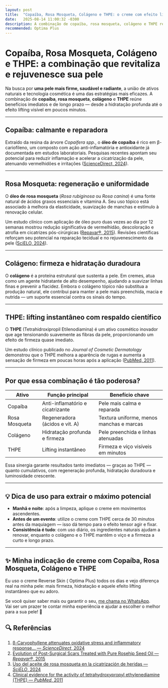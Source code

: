 ```yaml
---
layout: post
title:  "Copaíba, Rosa Mosqueta, Colágeno e THPE: o creme com efeito lifting e regeneração da pele"
date:   2025-08-14 11:00:32 -0300
description: A combinação de copaíba, rosa mosqueta, colágeno e THPE reúne benefícios imediatos e de longo prazo
recommended: Optima Plus
---
```

# Copaíba, Rosa Mosqueta, Colágeno e THPE: a combinação que revitaliza e rejuvenesce sua pele

Na busca por **uma pele mais firme, saudável e radiante**, a união de ativos naturais e tecnologia cosmética é uma das estratégias mais eficazes. A combinação de **copaíba**, **rosa mosqueta**, **colágeno** e **THPE** reúne benefícios imediatos e de longo prazo — desde a hidratação profunda até o efeito lifting visível em poucos minutos.

---

## Copaíba: calmante e reparadora

Extraído da resina da árvore *Copaifera spp.*, o **óleo de copaíba** é rico em β-cariofileno, um composto com ação anti-inflamatória e antioxidante já documentada em estudos laboratoriais. Pesquisas recentes apontam seu potencial para reduzir inflamação e acelerar a cicatrização da pele, atenuando vermelhidões e irritações ([ScienceDirect, 2024](https://www.sciencedirect.com/science/article/abs/pii/S0006291X24018229?utm_source=chatgpt.com)).

---

## Rosa Mosqueta: regeneração e uniformidade

O **óleo de rosa mosqueta** (*Rosa rubiginosa* ou *Rosa canina*) é uma fonte natural de ácidos graxos essenciais e vitamina A. Seu uso tópico está associado à melhora da elasticidade, suavização de manchas e estímulo à renovação celular.

Um estudo clínico com aplicação de óleo puro duas vezes ao dia por 12 semanas mostrou redução significativa de vermelhidão, descoloração e atrofia em cicatrizes pós-cirúrgicas ([Repavar®, 2015](https://file.scirp.org/pdf/JCDSA_2015062914154638.pdf?utm_source=chatgpt.com)). Revisões científicas reforçam seu potencial na reparação tecidual e no rejuvenescimento da pele ([SciELO, 2024](https://scielo.isciii.es/scielo.php?pid=S1134-928X2024000400010&script=sci_arttext&utm_source=chatgpt.com)).

---

## Colágeno: firmeza e hidratação duradoura

O **colágeno** é a proteína estrutural que sustenta a pele. Em cremes, atua como um agente hidratante de alto desempenho, ajudando a suavizar linhas finas e prevenir a flacidez. Embora o colágeno tópico não substitua a produção natural, ele contribui para manter a pele mais preenchida, macia e nutrida — um suporte essencial contra os sinais do tempo.

---

## THPE: lifting instantâneo com respaldo científico

O **THPE** (Tetrahidroxipropil Etilenodiamina) é um ativo cosmético inovador que age tensionando suavemente as fibras da pele, proporcionando um efeito de firmeza quase imediato.

Um estudo clínico publicado no *Journal of Cosmetic Dermatology* demonstrou que o THPE melhora a aparência de rugas e aumenta a sensação de firmeza em poucas horas após a aplicação ([PubMed, 2011](https://pubmed.ncbi.nlm.nih.gov/21968659/)).

---

## Por que essa combinação é tão poderosa?

| Ativo         | Função principal                       | Benefício chave                              |
|---------------|----------------------------------------|-----------------------------------------------|
| Copaíba       | Anti-inflamatório e cicatrizante       | Pele mais calma e reparada                    |
| Rosa Mosqueta | Regeneradora (ácidos e vit. A)         | Textura uniforme, menos manchas e marcas      |
| Colágeno      | Hidratação profunda e firmeza          | Pele preenchida e linhas atenuadas            |
| THPE          | Lifting instantâneo                    | Firmeza e viço visíveis em minutos            |

Essa sinergia garante resultados tanto imediatos — graças ao THPE — quanto cumulativos, com regeneração profunda, hidratação duradoura e luminosidade crescente.

---

## 💡 Dica de uso para extrair o máximo potencial

- **Manhã e noite**: após a limpeza, aplique o creme em movimentos ascendentes.  
- **Antes de um evento**: utilize o creme com THPE cerca de 30 minutos antes da maquiagem — isso dá tempo para o efeito tensor agir e fixar.  
- **Consistência é tudo**: com uso diário, os ingredientes naturais ajudam a renovar, enquanto o colágeno e o THPE mantêm o viço e a firmeza a curto e longo prazo.

---
## ✨ Minha indicação de creme com Copaíba, Rosa Mosqueta, Colágeno e THPE

Eu uso o creme Reverse Skin ( Optima Plus) todos os dias e vejo diferença real na minha pele: mais firmeza, hidratação e aquele efeito lifting instantâneo que eu adoro.  

Se você quiser saber mais ou garantir o seu, [me chama no WhatsApp](https://wa.me/5541999740546).  
Vai ser um prazer te contar minha experiência e ajudar a escolher o melhor para a sua pele! 💛  



## 🔍 Referências

1. [β-Caryophyllene attenuates oxidative stress and inflammatory response… — *ScienceDirect*, 2024](https://www.sciencedirect.com/science/article/abs/pii/S0006291X24018229?utm_source=chatgpt.com)  
2. [Evolution of Post-Surgical Scars Treated with Pure Rosehip Seed Oil — *Repavar®*, 2015](https://file.scirp.org/pdf/JCDSA_2015062914154638.pdf?utm_source=chatgpt.com)  
3. [Uso del aceite de rosa mosqueta en la cicatrización de heridas — *SciELO*, 2024](https://scielo.isciii.es/scielo.php?pid=S1134-928X2024000400010&script=sci_arttext&utm_source=chatgpt.com)  
4. [Clinical evidence for the activity of tetrahydroxypropyl ethylenediamine (THPE) — *PubMed*, 2011](https://pubmed.ncbi.nlm.nih.gov/21968659/)  

